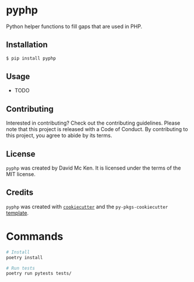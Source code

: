 # pyphp

Python helper functions to fill gaps that are used in PHP.

## Installation

```bash
$ pip install pyphp
```

## Usage

- TODO

## Contributing

Interested in contributing? Check out the contributing guidelines. Please note that this project is released with a Code of Conduct. By contributing to this project, you agree to abide by its terms.

## License

`pyphp` was created by David Mc Ken. It is licensed under the terms of the MIT license.

## Credits

`pyphp` was created with [`cookiecutter`](https://cookiecutter.readthedocs.io/en/latest/) and the `py-pkgs-cookiecutter` [template](https://github.com/py-pkgs/py-pkgs-cookiecutter).


# Commands

```bash
# Install
poetry install

# Run tests
poetry run pytests tests/
```